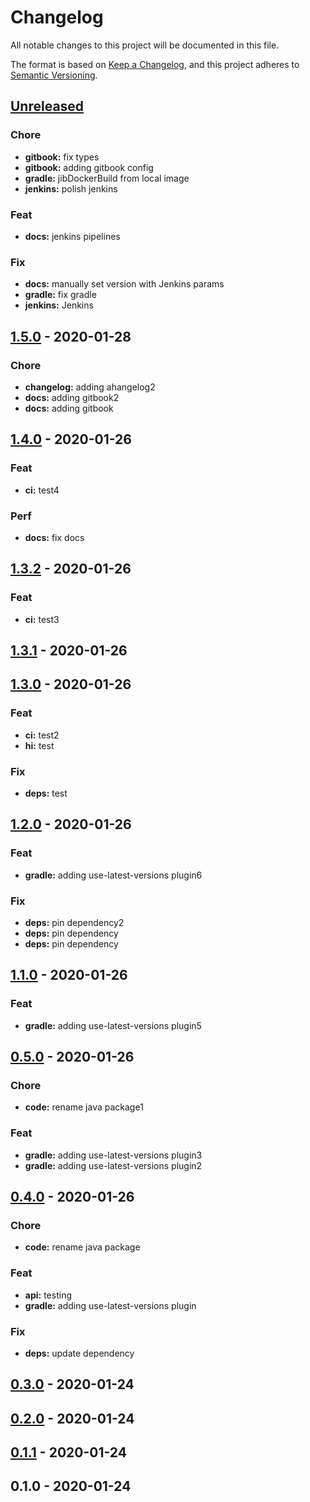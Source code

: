 # Changelog

All notable changes to this project will be documented in this file.

The format is based on [Keep a Changelog](https://keepachangelog.com/en/1.0.0/),
and this project adheres to [Semantic Versioning](https://semver.org/spec/v2.0.0.html).

<a name="unreleased"></a>
## [Unreleased]

### Chore
- **gitbook:** fix types
- **gitbook:** adding gitbook config
- **gradle:** jibDockerBuild from local image
- **jenkins:** polish jenkins

### Feat
- **docs:** jenkins pipelines

### Fix
- **docs:** manually set version with Jenkins params
- **gradle:** fix gradle
- **jenkins:** Jenkins


<a name="1.5.0"></a>
## [1.5.0] - 2020-01-28
### Chore
- **changelog:** adding ahangelog2
- **docs:** adding gitbook2
- **docs:** adding gitbook


<a name="1.4.0"></a>
## [1.4.0] - 2020-01-26
### Feat
- **ci:** test4

### Perf
- **docs:** fix docs


<a name="1.3.2"></a>
## [1.3.2] - 2020-01-26
### Feat
- **ci:** test3


<a name="1.3.1"></a>
## [1.3.1] - 2020-01-26

<a name="1.3.0"></a>
## [1.3.0] - 2020-01-26
### Feat
- **ci:** test2
- **hi:** test

### Fix
- **deps:** test


<a name="1.2.0"></a>
## [1.2.0] - 2020-01-26
### Feat
- **gradle:** adding use-latest-versions plugin6

### Fix
- **deps:** pin dependency2
- **deps:** pin dependency
- **deps:** pin dependency


<a name="1.1.0"></a>
## [1.1.0] - 2020-01-26
### Feat
- **gradle:** adding use-latest-versions plugin5


<a name="0.5.0"></a>
## [0.5.0] - 2020-01-26
### Chore
- **code:** rename java package1

### Feat
- **gradle:** adding use-latest-versions plugin3
- **gradle:** adding use-latest-versions plugin2


<a name="0.4.0"></a>
## [0.4.0] - 2020-01-26
### Chore
- **code:** rename java package

### Feat
- **api:** testing
- **gradle:** adding use-latest-versions plugin

### Fix
- **deps:** update dependency


<a name="0.3.0"></a>
## [0.3.0] - 2020-01-24

<a name="0.2.0"></a>
## [0.2.0] - 2020-01-24

<a name="0.1.1"></a>
## [0.1.1] - 2020-01-24

<a name="0.1.0"></a>
## 0.1.0 - 2020-01-24

[Unreleased]: https://github.com/xmlking/jvm-gitops/compare/1.5.0...HEAD
[1.5.0]: https://github.com/xmlking/jvm-gitops/compare/1.4.0...1.5.0
[1.4.0]: https://github.com/xmlking/jvm-gitops/compare/1.3.2...1.4.0
[1.3.2]: https://github.com/xmlking/jvm-gitops/compare/1.3.1...1.3.2
[1.3.1]: https://github.com/xmlking/jvm-gitops/compare/1.3.0...1.3.1
[1.3.0]: https://github.com/xmlking/jvm-gitops/compare/1.2.0...1.3.0
[1.2.0]: https://github.com/xmlking/jvm-gitops/compare/1.1.0...1.2.0
[1.1.0]: https://github.com/xmlking/jvm-gitops/compare/0.5.0...1.1.0
[0.5.0]: https://github.com/xmlking/jvm-gitops/compare/0.4.0...0.5.0
[0.4.0]: https://github.com/xmlking/jvm-gitops/compare/0.3.0...0.4.0
[0.3.0]: https://github.com/xmlking/jvm-gitops/compare/0.2.0...0.3.0
[0.2.0]: https://github.com/xmlking/jvm-gitops/compare/0.1.1...0.2.0
[0.1.1]: https://github.com/xmlking/jvm-gitops/compare/0.1.0...0.1.1
